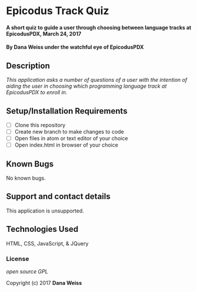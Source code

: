 # Epicodus Track Quiz

#### A short quiz to guide a user through choosing between language tracks at EpicodusPDX, March 24, 2017

#### By Dana Weiss under the watchful eye of EpicodusPDX

## Description

_This application asks a number of questions of a user with the intention of aiding the user in choosing which programming language track at EpicodusPDX to enroll in._

## Setup/Installation Requirements

- [ ] Clone this repository
- [ ] Create new branch to make changes to code
- [ ] Open files in atom or text editor of your choice
- [ ] Open index.html in browser of your choice

## Known Bugs

No known bugs.

## Support and contact details

This application is unsupported.

## Technologies Used

HTML, CSS, JavaScript, & JQuery

### License

*open source GPL*

Copyright (c) 2017 **Dana Weiss**
